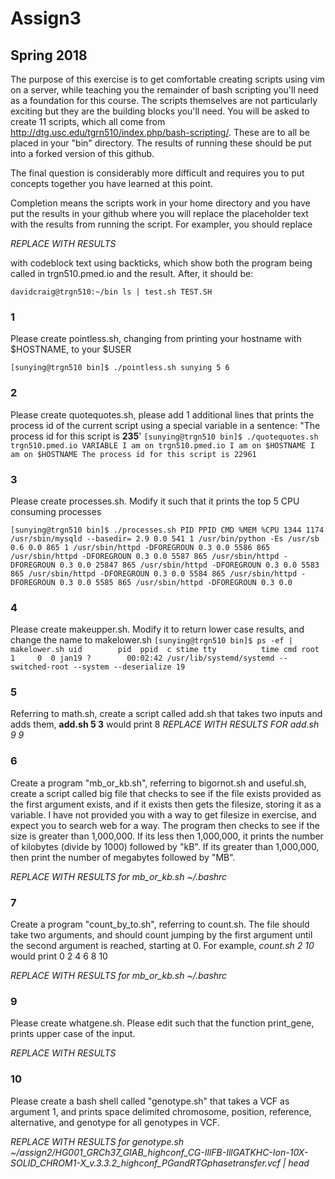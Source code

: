 # Assign3
## Spring 2018

The purpose of this exercise is to get comfortable creating scripts using vim on a server, while teaching you the remainder of bash scripting you'll need as a foundation for this course. The scripts themselves are not particularly exciting but they are the building blocks you'll need.  You will be asked to create 11 scripts, which all come from http://dtg.usc.edu/tgrn510/index.php/bash-scripting/.  These are to all be placed in your "bin" directory. The results of running these should be put into a forked version of this github. 

The final question is considerably more difficult and requires you to put concepts together you have learned at this point.

 Completion means the scripts work in your home directory and you have put the results in your github where you will replace the placeholder text with the results from running the script. For exampler, you should replace

*REPLACE WITH RESULTS*

with codeblock text using backticks, which show both the program being called in trgn510.pmed.io and the result.  After, it should be:

`
davidcraig@trgn510:~/bin ls | test.sh
TEST.SH
`

### 1
Please create pointless.sh, changing from printing your hostname with $HOSTNAME, to your $USER

`[sunying@trgn510 bin]$ ./pointless.sh
sunying
5
6`

### 2
Please create quotequotes.sh, please add 1 additional lines that prints the process id of the current script using a special variable in a sentence: "The process id for this script is **235**'
`[sunying@trgn510 bin]$ ./quotequotes.sh
trgn510.pmed.io
VARIABLE
I am on trgn510.pmed.io
I am on $HOSTNAME
I am on $HOSTNAME
The process id for this script is 22961`

### 3
Please create processes.sh.  Modify it such that it prints the top 5 CPU consuming processes

`[sunying@trgn510 bin]$ ./processes.sh
PID PPID CMD %MEM %CPU 1344 1174 /usr/sbin/mysqld --basedir= 2.9 0.0 541 1 /usr/bin/python -Es /usr/sb 0.6 0.0 865 1 /usr/sbin/httpd -DFOREGROUN 0.3 0.0 5586 865 /usr/sbin/httpd -DFOREGROUN 0.3 0.0 5587 865 /usr/sbin/httpd -DFOREGROUN 0.3 0.0 25847 865 /usr/sbin/httpd -DFOREGROUN 0.3 0.0 5583 865 /usr/sbin/httpd -DFOREGROUN 0.3 0.0 5584 865 /usr/sbin/httpd -DFOREGROUN 0.3 0.0 5585 865 /usr/sbin/httpd -DFOREGROUN 0.3 0.0`

### 4
Please create makeupper.sh.  Modify it to return lower case results, and change the name to makelower.sh
`[sunying@trgn510 bin]$ ps -ef | makelower.sh
uid        pid  ppid  c stime tty          time cmd
root         1     0  0 jan19 ?        00:02:42 /usr/lib/systemd/systemd --switched-root --system --deserialize 19`

### 5
Referring to math.sh, create a script called add.sh that takes two inputs and adds them, **add.sh 5 3** would print 8
*REPLACE WITH RESULTS FOR add.sh 9 9*

### 6
Create a program "mb_or_kb.sh", referring to bigornot.sh and useful.sh, create a script called big file that checks to see if the file exists provided as the first argument exists, and if it exists then gets the filesize, storing it as a variable. I have not provided you with a way to get filesize in exercise, and expect you to search web for a way.  The program then checks to see if the size is greater than 1,000,000.  If its less then 1,000,000, it prints the number of kilobytes (divide by 1000) followed by "kB".  If its greater than 1,000,000, then print the number of megabytes followed by "MB".

*REPLACE WITH RESULTS for mb_or_kb.sh ~/.bashrc*

### 7
Create a program "count_by_to.sh", referring to count.sh.  The file should take two arguments, and should count jumping by the first argument until the second argument is reached, starting at 0.  For example, *count.sh 2 10* would print 0 2 4 6 8 10

*REPLACE WITH RESULTS for mb_or_kb.sh ~/.bashrc*

### 9
Please create whatgene.sh.  Please edit such that the function print_gene, prints upper case of the input.

*REPLACE WITH RESULTS*

### 10
Please create a bash shell called "genotype.sh" that takes a VCF as argument 1, and prints space delimited chromosome, position, reference, alternative, and genotype for all genotypes in VCF.

*REPLACE WITH RESULTS for genotype.sh ~/assign2/HG001_GRCh37_GIAB_highconf_CG-IllFB-IllGATKHC-Ion-10X-SOLID_CHROM1-X_v.3.3.2_highconf_PGandRTGphasetransfer.vcf | head*
